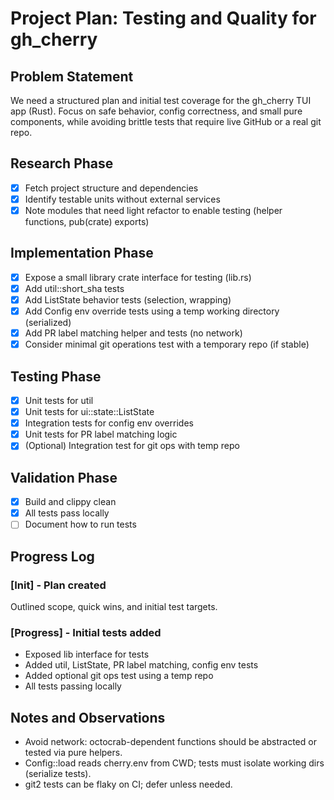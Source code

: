 # Project Plan: Testing and Quality for gh_cherry

## Problem Statement

We need a structured plan and initial test coverage for the gh_cherry TUI app (Rust). Focus on safe behavior, config correctness, and small pure components, while avoiding brittle tests that require live GitHub or a real git repo.

## Research Phase

- [x] Fetch project structure and dependencies
- [x] Identify testable units without external services
- [x] Note modules that need light refactor to enable testing (helper functions, pub(crate) exports)

## Implementation Phase

- [x] Expose a small library crate interface for testing (lib.rs)
- [x] Add util::short_sha tests
- [x] Add ListState behavior tests (selection, wrapping)
- [x] Add Config env override tests using a temp working directory (serialized)
- [x] Add PR label matching helper and tests (no network)
- [x] Consider minimal git operations test with a temporary repo (if stable)

## Testing Phase

- [x] Unit tests for util
- [x] Unit tests for ui::state::ListState
- [x] Integration tests for config env overrides
- [x] Unit tests for PR label matching logic
- [x] (Optional) Integration test for git ops with temp repo

## Validation Phase

- [x] Build and clippy clean
- [x] All tests pass locally
- [ ] Document how to run tests

## Progress Log

### [Init] - Plan created

Outlined scope, quick wins, and initial test targets.

### [Progress] - Initial tests added

- Exposed lib interface for tests
- Added util, ListState, PR label matching, config env tests
- Added optional git ops test using a temp repo
- All tests passing locally

## Notes and Observations

- Avoid network: octocrab-dependent functions should be abstracted or tested via pure helpers.
- Config::load reads cherry.env from CWD; tests must isolate working dirs (serialize tests).
- git2 tests can be flaky on CI; defer unless needed.
